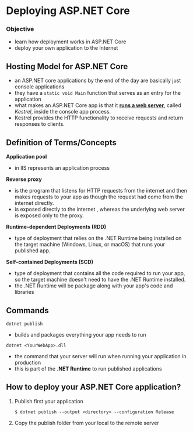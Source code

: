 # Deploying ASP.NET Core

### Objective
- learn how deployment works in ASP.NET Core
- deploy your own application to the Internet


## Hosting Model for ASP.NET Core
- an ASP.NET core applications by the end of the day are basically just console applications
- they have a `static void Main` function that serves as an entry for the application
- what makes an ASP.NET Core app is that it <ins>**runs a web server**</ins>, called _Kestrel_, inside the console app process.
- Kestrel provides the HTTP functionality to receive requests and return responses to clients.



## Definition of Terms/Concepts

**Application pool**
- in IIS represents an application process

**Reverse proxy**
- is the program that listens for HTTP requests from the internet and then makes requests to your app as though the request had come from the internet directly.
- is exposed directly to the internet , whereas the underlying web server is exposed only to the proxy.

**Runtime-dependent Deployments (RDD)**
- type of deployment that relies on the .NET Runtime being installed on the target machine (Windows, Linux, or macOS) that runs your published app.

**Self-contained Deployments (SCD)**
- type of deployment that contains all the code required to run your app, so the target machine doesn't need to have the .NET Runtime installed.
- the .NET Runtime will be package along with your app's code and libraries

## Commands

`dotnet publish`
- builds and packages everything your app needs to run

`dotnet <YourWebApp>.dll`
- the command that your server will run when running your application in production
- this is part of the **.NET Runtime** to run published applications


## How to deploy your ASP.NET Core application?
1. Publish first your application
    ```
    $ dotnet publish --output <directory> --configuration Release
    ```
2. Copy the publish folder from your local to the remote server